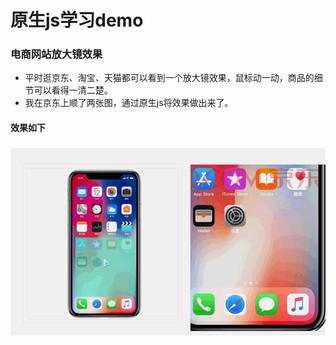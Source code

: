 # 原生js学习demo
### 电商网站放大镜效果

- 平时逛京东、淘宝、天猫都可以看到一个放大镜效果，鼠标动一动，商品的细节可以看得一清二楚。
- 我在京东上顺了两张图，通过原生js将效果做出来了。

#### 效果如下 
### ![效果图如下](./images/jdfw.gif)
